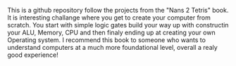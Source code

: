 This is a github repository follow the projects from the "Nans 2 Tetris" book. 
It is interesting challange where you get to create your computer from scratch. You start with simple logic gates build your way up with constructin your ALU, Memory, CPU and then finaly ending up at creating your own Operating system.
I recommend this book to someone who wants to understand computers at a much more foundational level, overall a realy good experience!
